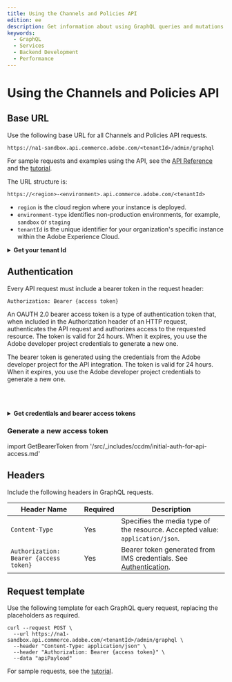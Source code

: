 ```yaml
---
title: Using the Channels and Policies API
edition: ee
description: Get information about using GraphQL queries and mutations to manage channels, policies, and configuration for search and recommendations capabilities.
keywords:
  - GraphQL
  - Services
  - Backend Development
  - Performance
---
```


# Using the Channels and Policies API

## Base URL

Use the following base URL for all Channels and Policies API requests.

`https://na1-sandbox.api.commerce.adobe.com/<tenantId>/admin/graphql`

<InlineAlert variant="info" slots="text"/>

For sample requests and examples using the API, see the [API Reference](api-reference.md) and the [tutorial](cdm-use-case.md).

The URL structure is:

```https://<region>-<environment>.api.commerce.adobe.com/<tenantId>```

- `region` is the cloud region where your instance is deployed.
- `environment-type` identifies non-production environments, for example, `sandbox` or `staging`
- `tenantId` is the unique identifier for your organization's specific instance within the Adobe Experience Cloud.

&NewLine; <!--Add space between the collapsible section and the previous paragraph-->

<details>
      <summary><b>Get your tenant Id</b></summary>

import GetTenantId from '/src/_includes/ccdm/get-tenant-id.md'

<GetTenantId />

</details>

## Authentication

Every API request must include a bearer token in the request header:

`Authorization: Bearer {access token}`

An OAUTH 2.0 bearer access token is a type of authentication token that, when included in the Authorization header of an HTTP request, authenticates the API request and authorizes access to the requested resource. The token is valid for 24 hours. When it expires, you use the Adobe developer project credentials to generate a new one.

The bearer token is generated using the credentials from the Adobe developer project for the API integration. The token is valid for 24 hours. When it expires, you use the Adobe developer project credentials to generate a new one.

<br></br>

<details>
      <summary><b>Get credentials and bearer access tokens</b></summary>

import IMSAuth from '/src/_includes/ccdm/initial-auth-for-api-access.md'

<IMSAuth />

</details>

### Generate a new access token

import GetBearerToken from '/src/_includes/ccdm/initial-auth-for-api-access.md'

<GetBearerToken />

## Headers

Include the following headers in GraphQL requests.

| Header Name   | Required |Description |
|---------------|----------|------------|
| `Content-Type` | Yes     | Specifies the media type of the resource. Accepted value: `application/json`. |
| `Authorization: Bearer {access token}`     | Yes      | Bearer token generated from IMS credentials. See [Authentication](#authentication).  |

## Request template

Use the following template for each GraphQL query request, replacing the placeholders as required.

```shell
curl --request POST \
  --url https://na1-sandbox.api.commerce.adobe.com/<tenantId>/admin/graphql \
  --header "Content-Type: application/json" \
  --header "Authorization: Bearer {access token}" \
  --data "apiPayload"
```

For sample requests, see the [tutorial](../ccdm-use-case.md).
